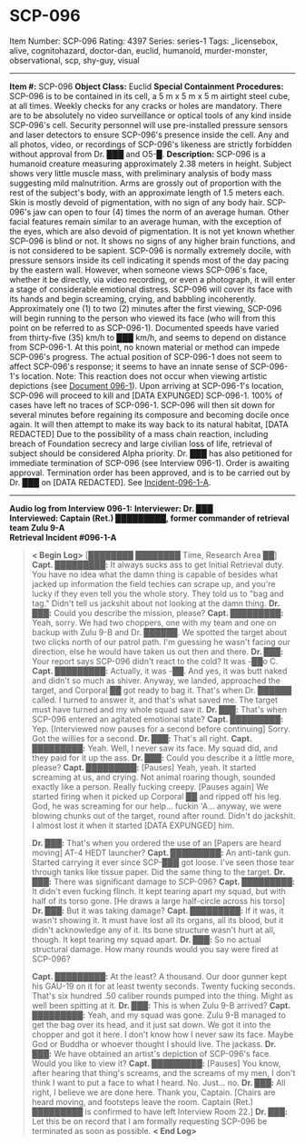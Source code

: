 # SCP-096
Item Number: SCP-096
Rating: 4397
Series: series-1
Tags: _licensebox, alive, cognitohazard, doctor-dan, euclid, humanoid, murder-monster, observational, scp, shy-guy, visual

---

**Item #:** SCP-096
**Object Class:** Euclid
**Special Containment Procedures:** SCP-096 is to be contained in its cell, a 5 m x 5 m x 5 m airtight steel cube, at all times. Weekly checks for any cracks or holes are mandatory. There are to be absolutely no video surveillance or optical tools of any kind inside SCP-096's cell. Security personnel will use pre-installed pressure sensors and laser detectors to ensure SCP-096's presence inside the cell.
Any and all photos, video, or recordings of SCP-096's likeness are strictly forbidden without approval from Dr. ███ and O5-█.
**Description:** SCP-096 is a humanoid creature measuring approximately 2.38 meters in height. Subject shows very little muscle mass, with preliminary analysis of body mass suggesting mild malnutrition. Arms are grossly out of proportion with the rest of the subject's body, with an approximate length of 1.5 meters each. Skin is mostly devoid of pigmentation, with no sign of any body hair.
SCP-096's jaw can open to four (4) times the norm of an average human. Other facial features remain similar to an average human, with the exception of the eyes, which are also devoid of pigmentation. It is not yet known whether SCP-096 is blind or not. It shows no signs of any higher brain functions, and is not considered to be sapient.
SCP-096 is normally extremely docile, with pressure sensors inside its cell indicating it spends most of the day pacing by the eastern wall. However, when someone views SCP-096's face, whether it be directly, via video recording, or even a photograph, it will enter a stage of considerable emotional distress. SCP-096 will cover its face with its hands and begin screaming, crying, and babbling incoherently. Approximately one (1) to two (2) minutes after the first viewing, SCP-096 will begin running to the person who viewed its face (who will from this point on be referred to as SCP-096-1).
Documented speeds have varied from thirty-five (35) km/h to ███ km/h, and seems to depend on distance from SCP-096-1. At this point, no known material or method can impede SCP-096's progress. The actual position of SCP-096-1 does not seem to affect SCP-096's response; it seems to have an innate sense of SCP-096-1's location. Note: This reaction does not occur when viewing artistic depictions (see [Document 096-1](/document-096-1)).
Upon arriving at SCP-096-1's location, SCP-096 will proceed to kill and [DATA EXPUNGED] SCP-096-1. 100% of cases have left no traces of SCP-096-1. SCP-096 will then sit down for several minutes before regaining its composure and becoming docile once again. It will then attempt to make its way back to its natural habitat, [DATA REDACTED]
Due to the possibility of a mass chain reaction, including breach of Foundation secrecy and large civilian loss of life, retrieval of subject should be considered Alpha priority.
Dr. ███ has also petitioned for immediate termination of SCP-096 (see Interview 096-1). Order is awaiting approval. Termination order has been approved, and is to be carried out by Dr. ███ on [DATA REDACTED]. See [Incident-096-1-A](/incident-096-1-a).
* * *
**Audio log from Interview 096-1:**
**Interviewer: Dr. ███**  
**Interviewed: Captain (Ret.) █████████, former commander of retrieval team Zulu 9-A**  
**Retrieval Incident #096-1-A**
> **< Begin Log>**
> [████████ ████████ Time, Research Area ██]
> **Capt. █████████:** It always sucks ass to get Initial Retrieval duty. You have no idea what the damn thing is capable of besides what jacked up information the field techies can scrape up, and you're lucky if they even tell you the whole story. They told us to "bag and tag." Didn't tell us jackshit about not looking at the damn thing.
> **Dr. ███:** Could you describe the mission, please?
> **Capt. █████████:** Yeah, sorry. We had two choppers, one with my team and one on backup with Zulu 9-B and Dr. ██████. We spotted the target about two clicks north of our patrol path. I'm guessing he wasn't facing our direction, else he would have taken us out then and there.
> **Dr. ███:** Your report says SCP-096 didn't react to the cold? It was -██o C.
> **Capt. █████████:** Actually, it was -██. And yes, it was butt naked and didn't so much as shiver. Anyway, we landed, approached the target, and Corporal ██ got ready to bag it. That's when Dr. ██████ called. I turned to answer it, and that's what saved me. The target must have turned and my whole squad saw it.
> **Dr. ███:** That's when SCP-096 entered an agitated emotional state?
> **Capt. █████████:** Yep. [Interviewed now pauses for a second before continuing] Sorry. Got the willies for a second.
> **Dr. ███:** That's all right.
> **Capt. █████████:** Yeah. Well, I never saw its face. My squad did, and they paid for it up the ass.
> **Dr. ███:** Could you describe it a little more, please?
> **Capt. █████████:** [Pauses] Yeah, yeah. It started screaming at us, and crying. Not animal roaring though, sounded exactly like a person. Really fucking creepy. [Pauses again] We started firing when it picked up Corporal ██ and ripped off his leg. God, he was screaming for our help… fuckin 'A… anyway, we were blowing chunks out of the target, round after round. Didn't do jackshit. I almost lost it when it started [DATA EXPUNGED] him.  
>    
>  **Dr. ███:** That's when you ordered the use of an [Papers are heard moving] AT-4 HEDT launcher?
> **Capt. █████████:** An anti-tank gun. Started carrying it ever since SCP-███ got loose. I've seen those tear through tanks like tissue paper. Did the same thing to the target.
> **Dr. ███:** There was significant damage to SCP-096?
> **Capt. █████████:** It didn't even fucking flinch. It kept tearing apart my squad, but with half of its torso gone. [He draws a large half-circle across his torso]
> **Dr. ███:** But it was taking damage?
> **Capt. █████████:** If it was, it wasn't showing it. It must have lost all its organs, all its blood, but it didn't acknowledge any of it. Its bone structure wasn't hurt at all, though. It kept tearing my squad apart.
> **Dr. ███:** So no actual structural damage. How many rounds would you say were fired at SCP-096?  
>    
>  **Capt. █████████:** At the least? A thousand. Our door gunner kept his GAU-19 on it for at least twenty seconds. Twenty fucking seconds. That's six hundred .50 caliber rounds pumped into the thing. Might as well been spitting at it.
> **Dr. ███:** This is when Zulu 9-B arrived?
> **Capt. █████████:** Yeah, and my squad was gone. Zulu 9-B managed to get the bag over its head, and it just sat down. We got it into the chopper and got it here. I don't know how I never saw its face. Maybe God or Buddha or whoever thought I should live. The jackass.
> **Dr. ███:** We have obtained an artist's depiction of SCP-096's face. Would you like to view it?
> **Capt. █████████:** [Pauses] You know, after hearing that thing's screams, and the screams of my men, I don't think I want to put a face to what I heard. No. Just… no.
> **Dr. ███:** All right, I believe we are done here. Thank you, Captain.
> [Chairs are heard moving, and footsteps leave the room. Captain (Ret.) █████████ is confirmed to have left Interview Room 22.]
> **Dr. ███:** Let this be on record that I am formally requesting SCP-096 be terminated as soon as possible.
> **< End Log>**